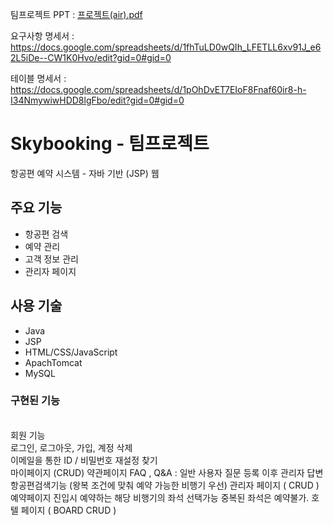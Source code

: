 팀프로젝트 PPT : [프로젝트(air).pdf](https://github.com/user-attachments/files/22106898/air.pdf)

요구사항 명세서 : https://docs.google.com/spreadsheets/d/1fhTuLD0wQIh_LFETLL6xv91J_e62L5iDe--CW1K0Hvo/edit?gid=0#gid=0

테이블 명세서 : https://docs.google.com/spreadsheets/d/1pOhDvET7EIoF8Fnaf60ir8-h-I34NmywiwHDD8lgFbo/edit?gid=0#gid=0


# Skybooking - 팀프로젝트
항공편 예약 시스템 - 자바 기반 (JSP) 웹

## 주요 기능
- 항공편 검색
- 예약 관리
- 고객 정보 관리
- 관리자 페이지


## 사용 기술
- Java
- JSP
- HTML/CSS/JavaScript
- ApachTomcat
- MySQL

### 구현된 기능

<BR>회원 기능
<BR>로그인, 로그아웃, 가입, 계정 삭제
<BR>이메일을 통한 ID / 비밀번호 재설정 찾기
<BR>마이페이지 (CRUD)
약관페이지
FAQ , Q&A : 일반 사용자 질문 등록 이후 관리자 답변 
항공편검색기능 (왕복 조건에 맞춰 예약 가능한 비행기 우선)
관리자 페이지 ( CRUD )
예약페이지 진입시 예약하는 해당 비행기의 좌석 선택가능 중복된 좌석은 예약불가.
호텔 페이지 ( BOARD CRUD )
